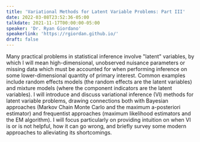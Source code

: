 ```yaml
---
title: 'Variational Methods for Latent Variable Problems: Part III'
date: 2022-03-08T23:52:36-05:00
talkdate: 2021-11-17T00:00:00-05:00
speaker: 'Dr. Ryan Giordano'
speakerlink: 'https://rgiordan.github.io/'
draft: false
---
```


Many practical problems in statistical inference involve "latent" variables, by which I will mean high-dimensional, unobserved nuisance parameters or missing data which must be accounted for when performing inference on some lower-dimensional quantity of primary interest.  Common examples include random effects models (the random effects are the latent variables) and mixture models (where the component indicators are the latent variables).  I will introduce and discuss variational inference (VI) methods for latent variable problems, drawing connections both with Bayesian approaches (Markov Chain Monte Carlo and the maximum a-posteriori estimator) and frequentist approaches (maximum likelihood estimators and the EM algorithm).  I will focus particularly on providing intuition on when VI is or is not helpful, how it can go wrong, and briefly survey some modern approaches to alleviating its shortcomings.
